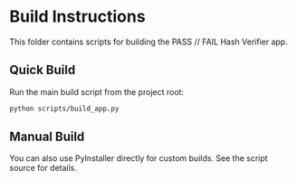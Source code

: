 
# Build Instructions

This folder contains scripts for building the PASS // FAIL Hash Verifier app.

## Quick Build

Run the main build script from the project root:

```bash
python scripts/build_app.py
```

## Manual Build

You can also use PyInstaller directly for custom builds. See the script source for details.

